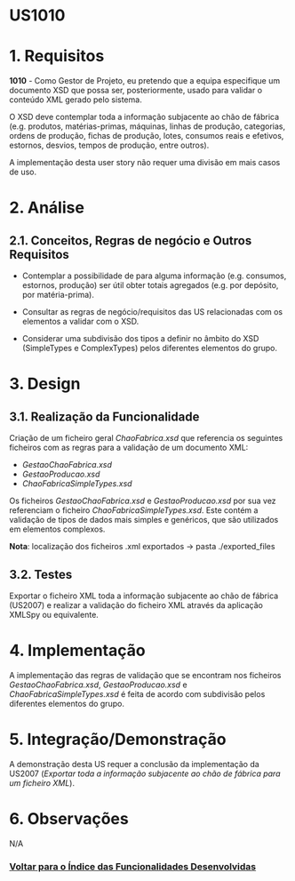 **US1010**
================

# 1. Requisitos

**1010** - Como Gestor de Projeto, eu pretendo que a equipa especifique um documento XSD que possa ser, posteriormente, usado para validar o conteúdo XML gerado pelo sistema.

O XSD deve contemplar toda a informação subjacente ao chão de fábrica (e.g. produtos, matérias-primas, máquinas, linhas de produção, categorias, ordens de produção, fichas de produção, lotes, consumos reais e efetivos, estornos, desvios, tempos de produção,  entre outros).

A implementação desta user story não requer uma divisão em mais casos de uso.

# 2. Análise

## 2.1. Conceitos, Regras de negócio e Outros Requisitos

* Contemplar a possibilidade de para alguma informação (e.g. consumos, estornos, produção) ser útil obter totais agregados (e.g. por depósito, por matéria-prima).

* Consultar as regras de negócio/requisitos das US relacionadas com os elementos a validar com o XSD.

* Considerar uma subdivisão dos tipos a definir no âmbito do XSD (SimpleTypes e ComplexTypes) pelos diferentes
elementos do grupo.

# 3. Design

## 3.1. Realização da Funcionalidade

Criação de um ficheiro geral *ChaoFabrica.xsd* que referencia os seguintes ficheiros com as regras para a validação de um documento XML:

* *GestaoChaoFabrica.xsd*
* *GestaoProducao.xsd*
* *ChaoFabricaSimpleTypes.xsd*

Os ficheiros *GestaoChaoFabrica.xsd* e *GestaoProducao.xsd* por sua vez referenciam o ficheiro *ChaoFabricaSimpleTypes.xsd*. Este contém a validação de tipos de dados mais simples e genéricos, que são utilizados em elementos complexos.

**Nota**: localização dos ficheiros .xml exportados -> pasta ./exported_files

## 3.2. Testes

Exportar o ficheiro XML toda a informação subjacente ao chão de fábrica (US2007) e realizar a validação do ficheiro XML através da aplicação XMLSpy ou equivalente.

# 4. Implementação

A implementação das regras de validação que se encontram nos ficheiros *GestaoChaoFabrica.xsd*, *GestaoProducao.xsd* e *ChaoFabricaSimpleTypes.xsd* é feita de acordo com subdivisão pelos diferentes
elementos do grupo.

# 5. Integração/Demonstração

A demonstração desta US requer a conclusão da implementação da US2007 (*Exportar toda a informação subjacente ao chão de fábrica para um ficheiro XML*).

# 6. Observações

N/A

### [**Voltar para o Índice das Funcionalidades Desenvolvidas**](../ListaFuncionalidades.md)
